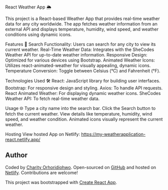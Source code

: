 React Weather App 🌦️


This project is a React-based Weather App that provides real-time weather data for any city worldwide. The app fetches weather information from an external API and displays temperature, humidity, wind speed, and weather conditions using dynamic icons.

Features 🚀
Search Functionality: Users can search for any city to view its current weather.
Real-Time Weather Data: Integrates with the SheCodes Weather API for up-to-date weather information.
Responsive Design: Optimized for various devices using Bootstrap.
Animated Weather Icons: Utilizes react-animated-weather for visually appealing, dynamic icons.
Temperature Conversion: Toggle between Celsius (°C) and Fahrenheit (°F).

Technologies Used 🛠️
React: JavaScript library for building user interfaces.
Bootstrap: For responsive design and styling.
Axios: To handle API requests.
React Animated Weather: For displaying dynamic weather icons.
SheCodes Weather API: To fetch real-time weather data.

Usage 🌐
Type a city name into the search bar.
Click the Search button to fetch the current weather.
View details like temperature, humidity, wind speed, and weather condition.
Animated icons visually represent the current weather.

Hosting
View hosted App on Netlify: https://my-weatherapplication-react.netlify.app/

## Author
Coded by [Charity Orhoridiohwo](https://www.linkedin.com/in/charity-orhoridiohwo-548873150/). Open-sourced on [GitHub](https://github.com/CharityO3/weather-app-react) and hosted on [Netlify](https://my-weatherapplication-react.netlify.app/). Contributions are welcome!


This project was bootstrapped with [Create React App](https://github.com/facebook/create-react-app).
